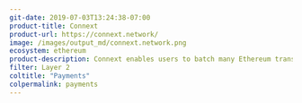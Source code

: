 ```yaml
---
git-date: 2019-07-03T13:24:38-07:00
product-title: Connext
product-url: https://connext.network/
image: /images/output_md/connext.network.png
ecosystem: ethereum
product-description: Connext enables users to batch many Ethereum transactions into one netted transfer by using signed off-blockchain commitments rather than direct on-blockchain transactions.
filter: Layer 2
coltitle: "Payments"
colpermalink: payments
---
```

